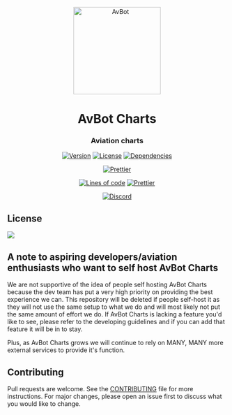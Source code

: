 <p align="center">
  <img src="https://i.postimg.cc/RFSGH8FQ/logo.png" alt="AvBot" width="200" height="200" />
</p>

<h1 align="center">AvBot Charts</h1>
<h3 align="center"3>Aviation charts</h3>

<p align="center">
  <a href="#"><img src="https://img.shields.io/github/package-json/v/drph4nt0m/avbot-charts/main?style=for-the-badge" alt="Version"></a>
  <a href="https://github.com/drph4nt0m/avbot-charts/blob/main/LICENSE"><img src="https://img.shields.io/badge/license-GPL--3.0--only-orange?style=for-the-badge" alt="License"></a>
  <a href="https://depfu.com/repos/github/drph4nt0m/avbot-charts"><img src="https://img.shields.io/depfu/drph4nt0m/avbot-charts?style=for-the-badge" alt="Dependencies"></a>
</p>

<p align="center">
  <a href="https://github.com/drph4nt0m/avbot-charts/actions?query=workflow%3APrettier"><img src="https://img.shields.io/github/workflow/status/drph4nt0m/avbot-charts/Prettier?style=for-the-badge" alt="Prettier"></a>
</p>

<p align="center">
  <a href="#"><img src="https://img.shields.io/tokei/lines/github/drph4nt0m/avbot-charts?style=for-the-badge" alt="Lines of code"></a>
  <a href="https://github.com/prettier/prettier"><img src="https://img.shields.io/badge/styled_with-prettier-ff69b4.svg?style=for-the-badge&logo=prettier" alt="Prettier"></a>
</p>

<p align="center">
  <a href="https://discord.gg/fjNqtz6"><img src="https://discord.com/api/guilds/524087427875209227/embed.png?style=banner3" alt="Discord"></a>
</p>

## License

<a href="https://app.fossa.com/projects/git%2Bgithub.com%2Fdrph4nt0m%2Favbot-charts?ref=badge_large" alt="FOSSA Status"><img src="https://app.fossa.com/api/projects/git%2Bgithub.com%2Fdrph4nt0m%2Favbot-charts.svg?type=large"/></a>

## A note to aspiring developers/aviation enthusiasts who want to self host AvBot Charts

We are not supportive of the idea of people self hosting AvBot Charts because the dev team has put a very high priority on providing the best experience we can. This repository will be deleted if people self-host it as they will not use the same setup to what we do and will most likely not put the same amount of effort we do. If AvBot Charts is lacking a feature you'd like to see, please refer to the developing guidelines and if you can add that feature it will be in to stay.

Plus, as AvBot Charts grows we will continue to rely on MANY, MANY more external services to provide it's function.

## Contributing

Pull requests are welcome.
See the [CONTRIBUTING](./CONTRIBUTING.md) file for more instructions.
For major changes, please open an issue first to
discuss what you would like to change.

